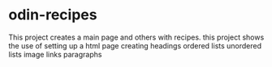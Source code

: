 # odin-recipes
This project creates a main page and others with recipes.
this project shows the use of
setting up a html page
creating headings 
ordered lists 
unordered lists
image
links
paragraphs

